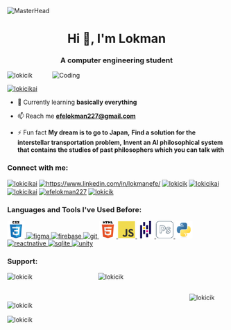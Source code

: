 ![MasterHead](https://github.com/lokicik/lokicik/blob/main/aifuji.png)
<h1 align="center">Hi 👋, I'm Lokman</h1>
<h3 align="center">A computer engineering student</h3>
<img align="right" alt="Coding" width="400" src="https://github.com/lokicik/lokicik/blob/main/robo.gif">
<p align="left"> <img src="https://komarev.com/ghpvc/?username=lokicik&label=Profile%20views&color=0e75b6&style=flat" alt="lokicik" /> </p>

<p align="left"> <a href="https://twitter.com/lokicikai" target="blank"><img src="https://img.shields.io/twitter/follow/lokicikai?logo=twitter&style=for-the-badge" alt="lokicikai" /></a> </p>

- 🌱 Currently learning **basically everything**

- 📫 Reach me **efelokman227@gmail.com**

- ⚡ Fun fact **My dream is to go to Japan,**
               **Find a solution for the interstellar transportation problem,**
               **Invent an AI philosophical system that contains the studies of past philosophers which you can talk with**

<h3 align="left">Connect with me:</h3>
<p align="left">
<a href="https://twitter.com/lokicikai" target="blank"><img align="center" src="https://raw.githubusercontent.com/rahuldkjain/github-profile-readme-generator/master/src/images/icons/Social/twitter.svg" alt="lokicikai" height="30" width="40" /></a>
<a href="https://www.linkedin.com/in/lokmanefe/" target="blank"><img align="center" src="https://raw.githubusercontent.com/rahuldkjain/github-profile-readme-generator/master/src/images/icons/Social/linked-in-alt.svg" alt="https://www.linkedin.com/in/lokmanefe/" height="30" width="40" /></a>
<a href="https://stackoverflow.com/users/lokicik" target="blank"><img align="center" src="https://raw.githubusercontent.com/rahuldkjain/github-profile-readme-generator/master/src/images/icons/Social/stack-overflow.svg" alt="lokicik" height="30" width="40" /></a>
<a href="https://instagram.com/lokicikai" target="blank"><img align="center" src="https://raw.githubusercontent.com/rahuldkjain/github-profile-readme-generator/master/src/images/icons/Social/instagram.svg" alt="lokicikai" height="30" width="40" /></a>
<a href="https://www.youtube.com/c/lokicikai" target="blank"><img align="center" src="https://raw.githubusercontent.com/rahuldkjain/github-profile-readme-generator/master/src/images/icons/Social/youtube.svg" alt="lokicikai" height="30" width="40" /></a>
<a href="https://www.hackerrank.com/efelokman227" target="blank"><img align="center" src="https://raw.githubusercontent.com/rahuldkjain/github-profile-readme-generator/master/src/images/icons/Social/hackerrank.svg" alt="efelokman227" height="30" width="40" /></a>
<a href="https://www.leetcode.com/lokicik" target="blank"><img align="center" src="https://raw.githubusercontent.com/rahuldkjain/github-profile-readme-generator/master/src/images/icons/Social/leet-code.svg" alt="lokicik" height="30" width="40" /></a>
</p>

<h3 align="left">Languages and Tools I've Used Before:</h3>
<p align="left">  </a> <a href="https://www.w3schools.com/css/" target="_blank" rel="noreferrer"> <img src="https://raw.githubusercontent.com/devicons/devicon/master/icons/css3/css3-original-wordmark.svg" alt="css3" width="40" height="40"/> </a> <a href="https://www.figma.com/" target="_blank" rel="noreferrer"> <img src="https://www.vectorlogo.zone/logos/figma/figma-icon.svg" alt="figma" width="40" height="40"/> </a> <a href="https://firebase.google.com/" target="_blank" rel="noreferrer"> <img src="https://www.vectorlogo.zone/logos/firebase/firebase-icon.svg" alt="firebase" width="40" height="40"/> </a> <a href="https://git-scm.com/" target="_blank" rel="noreferrer"> <img src="https://www.vectorlogo.zone/logos/git-scm/git-scm-icon.svg" alt="git" width="40" height="40"/> </a> <a href="https://www.w3.org/html/" target="_blank" rel="noreferrer"> <img src="https://raw.githubusercontent.com/devicons/devicon/master/icons/html5/html5-original-wordmark.svg" alt="html5" width="40" height="40"/> </a>  </a> <a href="https://developer.mozilla.org/en-US/docs/Web/JavaScript" target="_blank" rel="noreferrer"> <img src="https://raw.githubusercontent.com/devicons/devicon/master/icons/javascript/javascript-original.svg" alt="javascript" width="40" height="40"/> </a> <a href="https://pandas.pydata.org/" target="_blank" rel="noreferrer"> <img src="https://raw.githubusercontent.com/devicons/devicon/2ae2a900d2f041da66e950e4d48052658d850630/icons/pandas/pandas-original.svg" alt="pandas" width="40" height="40"/> </a> <a href="https://www.photoshop.com/en" target="_blank" rel="noreferrer"> <img src="https://raw.githubusercontent.com/devicons/devicon/master/icons/photoshop/photoshop-line.svg" alt="photoshop" width="40" height="40"/> </a> <a href="https://www.python.org" target="_blank" rel="noreferrer"> <img src="https://raw.githubusercontent.com/devicons/devicon/master/icons/python/python-original.svg" alt="python" width="40" height="40"/> </a>   <a href="https://reactnative.dev/" target="_blank" rel="noreferrer"> <img src="https://reactnative.dev/img/header_logo.svg" alt="reactnative" width="40" height="40"/> </a> <a href="https://www.sqlite.org/" target="_blank" rel="noreferrer"> <img src="https://www.vectorlogo.zone/logos/sqlite/sqlite-icon.svg" alt="sqlite" width="40" height="40"/> </a>  <a href="https://unity.com/" target="_blank" rel="noreferrer"> <img src="https://www.vectorlogo.zone/logos/unity3d/unity3d-icon.svg" alt="unity" width="40" height="40"/> </a> </p>

<h3 align="left">Support:</h3>
<p><a href="https://www.buymeacoffee.com/lokicik"> <img align="left" src="https://cdn.buymeacoffee.com/buttons/v2/default-yellow.png" height="50" width="210" alt="lokicik" /></a><a href="https://ko-fi.com/lokicik"> <img align="left" src="https://cdn.ko-fi.com/cdn/kofi3.png?v=3" height="50" width="210" alt="lokicik" /></a></p><br><br>

<p><img align="left" src="https://github-readme-stats.vercel.app/api/top-langs?username=lokicik&show_icons=true&locale=en&layout=compact" alt="lokicik" /></p>

<p>&nbsp;<img align="center" src="https://github-readme-stats.vercel.app/api?username=lokicik&show_icons=true&locale=en" alt="lokicik" /></p>

<p><img align="center" src="https://github-readme-streak-stats.herokuapp.com/?user=lokicik&" alt="lokicik" /></p>
